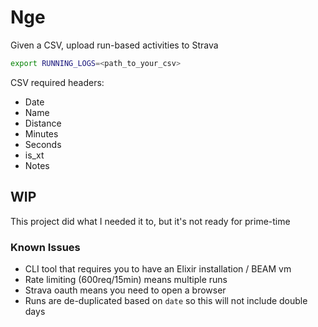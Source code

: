 # Nge

Given a CSV, upload run-based activities to Strava

```sh
export RUNNING_LOGS=<path_to_your_csv>
```


CSV required headers:

- Date
- Name
- Distance
- Minutes
- Seconds
- is_xt
- Notes

## WIP

This project did what I needed it to, but it's not ready for prime-time

### Known Issues

- CLI tool that requires you to have an Elixir installation / BEAM vm 
- Rate limiting (600req/15min) means multiple runs
- Strava oauth means you need to open a browser
- Runs are de-duplicated based on `date` so this will not include double days
